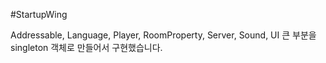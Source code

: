 #StartupWing

Addressable, Language, Player, RoomProperty, Server, Sound, UI
큰 부분을 singleton 객체로 만들어서 구현했습니다.
